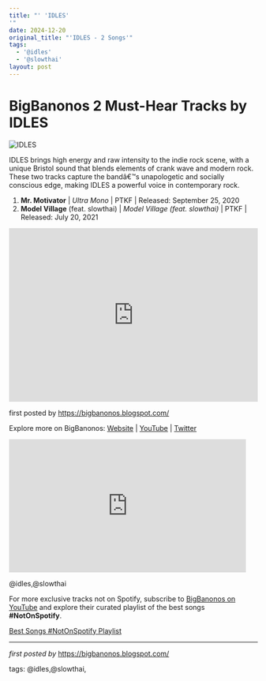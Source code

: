 ```yaml
---
title: "' 'IDLES'
'"
date: 2024-12-20
original_title: "'IDLES - 2 Songs'"
tags:
  - '@idles'
  - '@slowthai'
layout: post
---
```

<h1>BigBanonos 2 Must-Hear Tracks by IDLES</h1>
<img src="https://static01.nyt.com/images/2020/09/23/arts/23idles1/23idles1-videoSixteenByNineJumbo1600.jpg" alt="IDLES"> <p>IDLES brings high energy and raw intensity to the indie rock scene, with a unique Bristol sound that blends elements of crank wave and modern rock. These two tracks capture the bandâ€™s unapologetic and socially conscious edge, making IDLES a powerful voice in contemporary rock.</p> <ol> <li><strong>Mr. Motivator</strong> | <em>Ultra Mono</em> | PTKF | Released: September 25, 2020</li> <li><strong>Model Village</strong> (feat. slowthai) | <em>Model Village (feat. slowthai)</em> | PTKF | Released: July 20, 2021</li>
</ol> <div> <iframe src="https://open.spotify.com/embed/playlist/7qhNQZTMThakTVJBCkRaax?utm_source=generator" width="100%" height="352" frameborder="0" allowfullscreen="" allow="autoplay; clipboard-write; encrypted-media; fullscreen; picture-in-picture" loading="lazy"></iframe>
</div> <p>first posted by <a href="https://bigbanonos.blogspot.com/">https://bigbanonos.blogspot.com/</a></p> <div> <p>Explore more on BigBanonos: <a href="https://bigbanonos.blogspot.com/">Website</a> | <a href="https://www.youtube.com/@BigBanonos">YouTube</a> | <a href="https://x.com/bigbanonos">Twitter</a></p>
</div>
<iframe frameborder="0" height="270" src="https://youtube.com/embed/sjr11lGEBg4" width="480"></iframe>
<!-- Tags -->
<p>@idles,@slowthai</p>


<!--Subscribe and Playlist Links-->
<div>
    <p>For more exclusive tracks not on Spotify, subscribe to <a href="https://www.youtube.com/@BigBanonos" target="_blank">BigBanonos on YouTube</a> and explore their curated playlist of the best songs <strong>#NotOnSpotify</strong>.</p>
    <p><a href="https://www.youtube.com/playlist?list=PLtuNtuTatqI0kFahUCbtbfenC_ET5O_tr" target="_blank">Best Songs #NotOnSpotify Playlist<br /></a></p></div>

<hr />

<p><em>first posted by</em> <a href="https://bigbanonos.blogspot.com/" rel="noopener" target="_new">https://bigbanonos.blogspot.com/</a></p>

<p>tags: @idles,@slowthai,</p>
